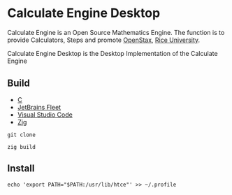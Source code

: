 [C Language]: https://learn.microsoft.com/en-us/cpp/c-language
[Fleet]: https://jetbrains.com/fleet/
[Rice]: https://rice.edu
[Stax]: https://openstax.org
[VSCode]: https://code.visualstudio.com/docs
[Zig Language]: https://ziglang.org/

<a href="https://github.com/HyaenaTechnologies/calculate_engine">
  <h1>
    <picture>
      <img src="https://github.com/HyaenaTechnologies/calculate_engine_desktop/blob/main/assets/hce_markdown.png" alt="">
    </picture>
  </h1>
</a>

# Calculate Engine Desktop

Calculate Engine is an Open Source Mathematics Engine. The function is to provide Calculators, 
Steps and promote [OpenStax][Stax], [Rice University][Rice].

Calculate Engine Desktop is the Desktop Implementation of the Calculate Engine

## Build

- [C][C Language]
- [JetBrains Fleet][Fleet] 
- [Visual Studio Code][VSCode]
- [Zig][Zig Language]

```shell
git clone

zig build
```

## Install

```shell
echo 'export PATH="$PATH:/usr/lib/htce"' >> ~/.profile
```